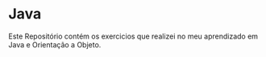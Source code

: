 # Java

Este Repositório contém os exercicios que realizei no meu aprendizado em Java e Orientação a Objeto. 
